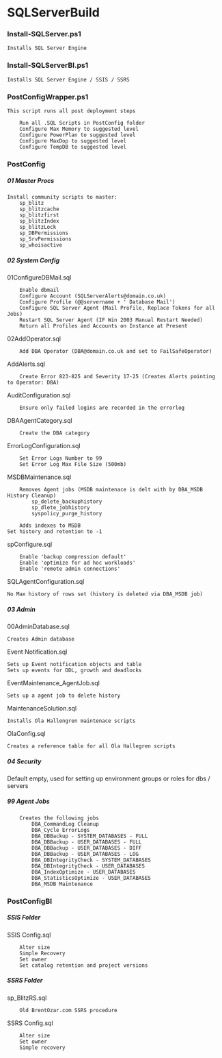 # SQLServerBuild

### Install-SQLServer.ps1

	Installs SQL Server Engine 
	
### Install-SQLServerBI.ps1

	Installs SQL Server Engine / SSIS / SSRS

### PostConfigWrapper.ps1

    This script runs all post deployment steps

        Run all .SQL Scripts in PostConfig folder
        Configure Max Memory to suggested level
        Configure PowerPlan to suggested level
        Configure MaxDop to suggested level
        Configure TempDB to suggested level

### PostConfig
##### 01 Master Procs

	Install community scripts to master:
		sp_blitz
		sp_blitzcache
		sp_blitzfirst 
		sp_blitzIndex
		sp_blitzLock
		sp_DBPermissions
		sp_SrvPermissions
		sp_whoisactive

##### 02 System Config
01ConfigureDBMail.sql

        Enable dbmail 
        Configure Account (SQLServerAlerts@domain.co.uk) 
        Configure Profile (@@servername + ' Database Mail')
        Configure SQL Server Agent (Mail Profile, Replace Tokens for all Jobs)
        Restart SQL Server Agent (IF Win 2003 Manual Restart Needed)
        Return all Profiles and Accounts on Instance at Present

02AddOperator.sql

		Add DBA Operator (DBA@domain.co.uk and set to FailSafeOperator)

AddAlerts.sql

		Create Error 823-825 and Severity 17-25 (Creates Alerts pointing to Operator: DBA)

AuditConfiguration.sql

		Ensure only failed logins are recorded in the errorlog

DBAAgentCategory.sql

		Create the DBA category

ErrorLogConfiguration.sql

        Set Error Logs Number to 99 
        Set Error Log Max File Size (500mb)

MSDBMaintenance.sql

        Removes Agent jobs (MSDB maintenace is delt with by DBA_MSDB History Cleanup)
	        sp_delete_backuphistory
	        sp_dlete_jobhistory
	        syspolicy_purge_history
        
        Adds indexes to MSDB
	Set history and retention to -1 

spConfigure.sql

        Enable 'backup compression default'
        Enable 'optimize for ad hoc workloads'
        Enable 'remote admin connections'

SQLAgentConfiguration.sql

	No Max history of rows set (history is deleted via DBA_MSDB job)

##### 03 Admin
00AdminDatabase.sql

	Creates Admin database 

Event Notification.sql

	Sets up Event notification objects and table
	Sets up events for DDL, growth and deadlocks

EventMaintenance_AgentJob.sql

	Sets up a agent job to delete history

MaintenanceSolution.sql

	Installs Ola Hallengren maintenace scripts

OlaConfig.sql

	Creates a reference table for all Ola Hallegren scripts

##### 04 Security

Default empty, used for setting up environment groups or roles for dbs / servers

##### 99 Agent Jobs

        Creates the following jobs 
            DBA_CommandLog Cleanup
            DBA_Cycle ErrorLogs
            DBA_DBBackup - SYSTEM_DATABASES - FULL
            DBA_DBBackup - USER_DATABASES - FULL
            DBA_DBBackup - USER_DATABASES - DIFF
            DBA_DBBackup - USER_DATABASES - LOG
            DBA_DBIntegrityCheck - SYSTEM_DATABASES
            DBA_DBIntegrityCheck - USER_DATABASES
            DBA_IndexOptimize - USER_DATABASES
            DBA_StatisticsOptimize - USER_DATABASES
            DBA_MSDB Maintenance
		

### PostConfigBI
##### SSIS Folder
SSIS Config.sql

		Alter size 
		Simple Recovery
		Set owner
		Set catalog retention and project versions


##### SSRS Folder
sp_BlitzRS.sql
	
		Old BrentOzar.com SSRS procedure

SSRS Config.sql

		Alter size 
		Set owner
		Simple recovery